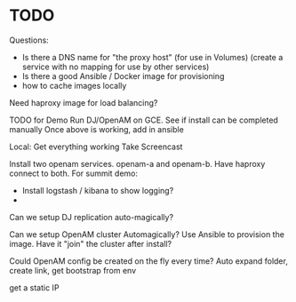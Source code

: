 # TODO


Questions:

- Is there a DNS name for "the proxy host" (for use in Volumes)
     (create a service with no mapping for use by other services)
- Is there a good Ansible / Docker image for provisioning
- how to cache images locally

Need haproxy image for load balancing?


TODO for Demo
   Run DJ/OpenAM on GCE. See if install can be completed manually
   Once above is working, add in ansible

   Local: Get everything working
   Take Screencast


   Install two openam services.  openam-a and openam-b. Have haproxy connect to both.
For summit demo:

   - Install logstash / kibana to show logging?
   -


Can we setup DJ replication auto-magically?


Can we setup OpenAM cluster Automagically?
   Use Ansible to provision the image. Have it "join" the cluster after install?

Could OpenAM config be created on the fly every time?
   Auto expand folder, create link, get bootstrap from env


get a static IP
